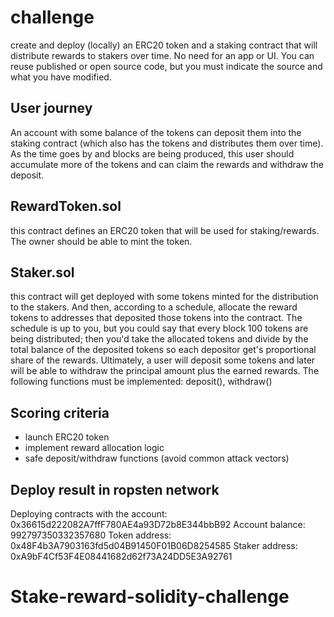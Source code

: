 # challenge
create and deploy (locally) an ERC20 token and a staking contract that will distribute rewards to stakers over time. No need for an app or UI. You can reuse published or open source code, but you must indicate the source and what you have modified.

## User journey
An account with some balance of the tokens can deposit them into the staking contract (which also has the tokens and distributes them over time). As the time goes by and blocks are being produced, this user should accumulate more of the tokens and can claim the rewards and withdraw the deposit.

## RewardToken.sol
this contract defines an ERC20 token that will be used for staking/rewards. The owner should be able to mint the token.

## Staker.sol
this contract will get deployed with some tokens minted for the distribution to the stakers. And then, according to a schedule, allocate the reward tokens to addresses that deposited those tokens into the contract. The schedule is up to you, but you could say that every block 100 tokens are being distributed; then you'd take the allocated tokens and divide by the total balance of the deposited tokens so each depositor get's proportional share of the rewards. Ultimately, a user will deposit some tokens and later will be able to withdraw the principal amount plus the earned rewards. The following functions must be implemented: deposit(), withdraw()

## Scoring criteria
- launch ERC20 token
- implement reward allocation logic
- safe deposit/withdraw functions (avoid common attack vectors)


## Deploy result in ropsten network
Deploying contracts with the account: 0x36615d222082A7ffF780AE4a93D72b8E344bbB92
Account balance: 992797350332357680
Token address: 0x48F4b3A7903163fd5d04B91450F01B06D8254585
Staker address: 0xA9bF4Cf53F4E08441682d62f73A24DD5E3A92761
# Stake-reward-solidity-challenge
